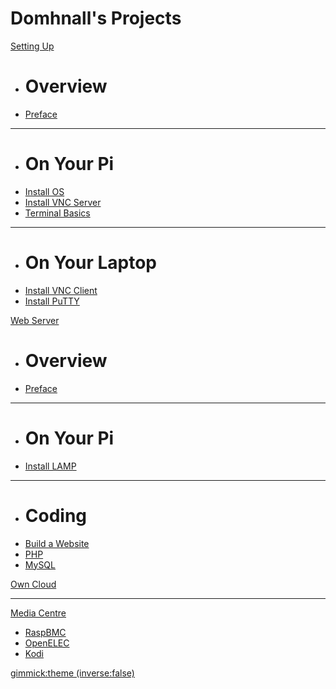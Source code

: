 <head>
<script type="text/javascript" src="//ajax.googleapis.com/ajax/libs/jquery/1.9.1/jquery.min.js"></script>
<script type="text/javascript" src="//cdnjs.cloudflare.com/ajax/libs/gist-embed/2.1/gist-embed.min.js"></script>

</head>

# Domhnall's Projects

[Setting Up]()

  * # Overview
  * [Preface](00overview.md)
  - - - - 
  * # On Your Pi
  * [Install OS](00raspbian.md)
  * [Install VNC Server](00tightvncserver.md)
  * [Terminal Basics](00terminal.md)
  - - - -
  * # On Your Laptop
  * [Install VNC Client](00vncclient.md)
  * [Install PuTTY](00putty.md)

[Web Server]()

  * # Overview
  * [Preface](01overview.md)
  - - - - 
  * # On Your Pi
  * [Install LAMP](01lamp.md)
  - - - - 
  * # Coding
  * [Build a Website](01website.md)
  * [PHP](01php.md)
  * [MySQL](01sql.md)

[Own Cloud](02owncloud.md)
- - - - 
[Media Centre]()

 * [RaspBMC](soon.md)
 * [OpenELEC](soon.md)
 * [Kodi](soon.md)

[gimmick:theme (inverse:false)](flatly)